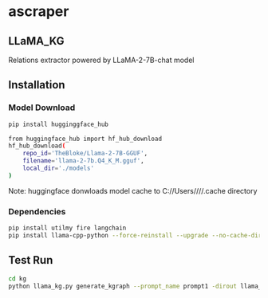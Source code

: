 # ascraper
## LLaMA_KG

Relations extractor powered by LLaMA-2-7B-chat model 


## Installation

### Model Download
```sh
pip install hugginggface_hub
```
```sh
from huggingface_hub import hf_hub_download
hf_hub_download(
    repo_id='TheBloke/Llama-2-7B-GGUF',
    filename='llama-2-7b.Q4_K_M.gguf',
    local_dir='./models'
)
```
Note: huggingface donwloads model cache to C://Users//<user>//.cache directory
	
### Dependencies
```sh
pip install utilmy fire langchain
pip install llama-cpp-python --force-reinstall --upgrade --no-cache-dir
```

## Test Run
```sh
cd kg
python llama_kg.py generate_kgraph --prompt_name prompt1 -dirout llama_out.csv
```